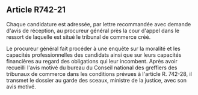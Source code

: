 Article R742-21
----
Chaque candidature est adressée, par lettre recommandée avec demande d'avis de
réception, au procureur général près la cour d'appel dans le ressort de laquelle
est situé le tribunal de commerce créé.

Le procureur général fait procéder à une enquête sur la moralité et les
capacités professionnelles des candidats ainsi que sur leurs capacités
financières au regard des obligations qui leur incombent. Après avoir recueilli
l'avis motivé du bureau du Conseil national des greffiers des tribunaux de
commerce dans les conditions prévues à l'article R. 742-28, il transmet le
dossier au garde des sceaux, ministre de la justice, avec son avis motivé.
